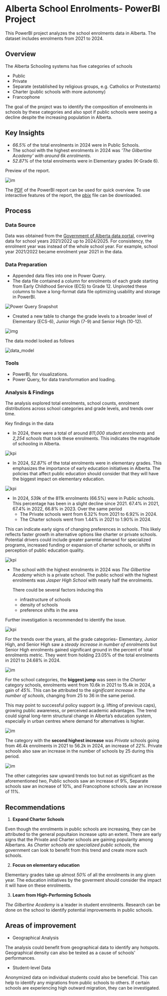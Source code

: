 # Alberta School Enrolments- PowerBI Project

This PowerBI project analyzes the school enrolments data in Alberta. The dataset includes enrolments from 2021 to 2024.

## Overview

The Alberta Schooling systems has five categories of schools 
- Public
- Private
- Separate (established by religious groups, e.g. Catholics or Protestants)
- Charter (public schools with more autonomy)
- Francophone

The goal of the project was to identify the composition of enrolments in schools by these categories and also spot if public schools were seeing a decline despite the increasing population in Alberta.

## Key Insights

- *66.5%* of the total enrolments in 2024 were in Public Schools.
- The school with the highest enrolments in 2024 was *'The Gilbertine Academy' with around 6k enrolments*.
- *52.87%* of the total enrolments were in Elementary grades (K-Grade 6).

Preview of the report.

![im](https://private-user-images.githubusercontent.com/147944185/447742013-59b6ce96-e4bb-4c2d-878e-7f57f422bb9c.png?jwt=eyJhbGciOiJIUzI1NiIsInR5cCI6IkpXVCJ9.eyJpc3MiOiJnaXRodWIuY29tIiwiYXVkIjoicmF3LmdpdGh1YnVzZXJjb250ZW50LmNvbSIsImtleSI6ImtleTUiLCJleHAiOjE3NDg0ODg5OTgsIm5iZiI6MTc0ODQ4ODY5OCwicGF0aCI6Ii8xNDc5NDQxODUvNDQ3NzQyMDEzLTU5YjZjZTk2LWU0YmItNGMyZC04NzhlLTdmNTdmNDIyYmI5Yy5wbmc_WC1BbXotQWxnb3JpdGhtPUFXUzQtSE1BQy1TSEEyNTYmWC1BbXotQ3JlZGVudGlhbD1BS0lBVkNPRFlMU0E1M1BRSzRaQSUyRjIwMjUwNTI5JTJGdXMtZWFzdC0xJTJGczMlMkZhd3M0X3JlcXVlc3QmWC1BbXotRGF0ZT0yMDI1MDUyOVQwMzE4MThaJlgtQW16LUV4cGlyZXM9MzAwJlgtQW16LVNpZ25hdHVyZT0zOTNjN2Y1NTMzMWIyYWVmNjQ2Y2ZiZjk5NDNlMTgxNGU2NmUyMzdkYThhYzk5OWQ0MTcwMjE4ZGI5MjY2N2IxJlgtQW16LVNpZ25lZEhlYWRlcnM9aG9zdCJ9.YH4WU5MVBuklFbau-1JQBpVTxzsmzUBMng9oWTM1a2g)

The [PDF](./enrolment_dashboard.pdf) of the PowerBI report can be used for quick overview. To use interactive features of the report, the [pbix](./enrolment_dashboard.pbix) file can be downloaded. 

## Process

### Data Source 

Data was obtained from the [Government of Alberta data portal](https://open.alberta.ca/opendata/student-enrolment-by-school-authority-and-grade-level), covering data for school years 2021/2022 up to 2024/2025. For consistency, the enrolment year was instead of the whole school year.
For example, school year 2021/2022 became enrolment year 2021 in the data.

### Data Preparation
- Appended data files into one in Power Query.
- The data file contained a column for enrolments of each grade starting from Early Childhood Service (ECS) to Grade 12. Unpivoted these columns to have a long-format data file optimizing usability and storage in PowerBI. 

![Power Query Snapshot](https://private-user-images.githubusercontent.com/147944185/447422468-8d5caa5d-adb8-4c56-9bbc-69055b7f46e2.png?jwt=eyJhbGciOiJIUzI1NiIsInR5cCI6IkpXVCJ9.eyJpc3MiOiJnaXRodWIuY29tIiwiYXVkIjoicmF3LmdpdGh1YnVzZXJjb250ZW50LmNvbSIsImtleSI6ImtleTUiLCJleHAiOjE3NDg0ODg5OTcsIm5iZiI6MTc0ODQ4ODY5NywicGF0aCI6Ii8xNDc5NDQxODUvNDQ3NDIyNDY4LThkNWNhYTVkLWFkYjgtNGM1Ni05YmJjLTY5MDU1YjdmNDZlMi5wbmc_WC1BbXotQWxnb3JpdGhtPUFXUzQtSE1BQy1TSEEyNTYmWC1BbXotQ3JlZGVudGlhbD1BS0lBVkNPRFlMU0E1M1BRSzRaQSUyRjIwMjUwNTI5JTJGdXMtZWFzdC0xJTJGczMlMkZhd3M0X3JlcXVlc3QmWC1BbXotRGF0ZT0yMDI1MDUyOVQwMzE4MTdaJlgtQW16LUV4cGlyZXM9MzAwJlgtQW16LVNpZ25hdHVyZT0yYTk4ZjMxODM0NmUxYjY1NmEyNzA4NjY5ODYzNDhiYjhkMDYzNTA5YWI5MGE3OTNlMmRlZjZlYTJiN2JiNzNhJlgtQW16LVNpZ25lZEhlYWRlcnM9aG9zdCJ9.xv38ul5xUP4Krfy2ZoYb8fd4qjIzzi_zp_7Bc9E3xcY)

- Created a new table to change the grade levels to a broader level of Elementary (ECS-6), Junior High (7-9) and Senior High (10-12).

![img](https://private-user-images.githubusercontent.com/147944185/447424664-2c0fb2db-3284-4b12-b663-f1bd087596bf.png?jwt=eyJhbGciOiJIUzI1NiIsInR5cCI6IkpXVCJ9.eyJpc3MiOiJnaXRodWIuY29tIiwiYXVkIjoicmF3LmdpdGh1YnVzZXJjb250ZW50LmNvbSIsImtleSI6ImtleTUiLCJleHAiOjE3NDg0ODg5OTgsIm5iZiI6MTc0ODQ4ODY5OCwicGF0aCI6Ii8xNDc5NDQxODUvNDQ3NDI0NjY0LTJjMGZiMmRiLTMyODQtNGIxMi1iNjYzLWYxYmQwODc1OTZiZi5wbmc_WC1BbXotQWxnb3JpdGhtPUFXUzQtSE1BQy1TSEEyNTYmWC1BbXotQ3JlZGVudGlhbD1BS0lBVkNPRFlMU0E1M1BRSzRaQSUyRjIwMjUwNTI5JTJGdXMtZWFzdC0xJTJGczMlMkZhd3M0X3JlcXVlc3QmWC1BbXotRGF0ZT0yMDI1MDUyOVQwMzE4MThaJlgtQW16LUV4cGlyZXM9MzAwJlgtQW16LVNpZ25hdHVyZT0zZDA1ZWI1NjYwYmE0YWQwYjYyZGVhODYxMmE5YzhkMDYzOGIzMmY2OTkyMTMzMjA1ZTI3MDA1ODcyZWVmYTUwJlgtQW16LVNpZ25lZEhlYWRlcnM9aG9zdCJ9.v6nZUE2yHigmQQHh1i0XFIBKJFQ5vgpzfIA7eriesPQ)


The data model looked as follows

![data_model](https://private-user-images.githubusercontent.com/147944185/447424639-2a72c627-5404-4060-b93e-77f0cb376c5a.png?jwt=eyJhbGciOiJIUzI1NiIsInR5cCI6IkpXVCJ9.eyJpc3MiOiJnaXRodWIuY29tIiwiYXVkIjoicmF3LmdpdGh1YnVzZXJjb250ZW50LmNvbSIsImtleSI6ImtleTUiLCJleHAiOjE3NDg0ODg5OTgsIm5iZiI6MTc0ODQ4ODY5OCwicGF0aCI6Ii8xNDc5NDQxODUvNDQ3NDI0NjM5LTJhNzJjNjI3LTU0MDQtNDA2MC1iOTNlLTc3ZjBjYjM3NmM1YS5wbmc_WC1BbXotQWxnb3JpdGhtPUFXUzQtSE1BQy1TSEEyNTYmWC1BbXotQ3JlZGVudGlhbD1BS0lBVkNPRFlMU0E1M1BRSzRaQSUyRjIwMjUwNTI5JTJGdXMtZWFzdC0xJTJGczMlMkZhd3M0X3JlcXVlc3QmWC1BbXotRGF0ZT0yMDI1MDUyOVQwMzE4MThaJlgtQW16LUV4cGlyZXM9MzAwJlgtQW16LVNpZ25hdHVyZT03MTBlYWZkOTgyMzAyOTQwYjI0Y2U4YTNjZDEzYTliMzliNjFlZGMzNWFmODZhNTlkMjY5NWE2YzIwNmM4ZjM1JlgtQW16LVNpZ25lZEhlYWRlcnM9aG9zdCJ9.MA2uRJM2IW1VvTdQVPwex3GwRrL5Jy6nbt_zKo847BQ)

### Tools

- PowerBI, for visualizations.
- Power Query, for data transformation and loading.

### Analysis & Findings

The analysis explored total enrolments, school counts, enrolment distributions across school categories and grade levels, and trends over time.

Key findings in the data

- In 2024, there were a total of around *811,000 student enrolments* and *2,254 schools* that took these enrolments. This indicates the magnitude of schooling in Alberta. 

![kpi](https://private-user-images.githubusercontent.com/147944185/447430212-c01b1a62-8c50-47ef-a051-68f56b40a769.png?jwt=eyJhbGciOiJIUzI1NiIsInR5cCI6IkpXVCJ9.eyJpc3MiOiJnaXRodWIuY29tIiwiYXVkIjoicmF3LmdpdGh1YnVzZXJjb250ZW50LmNvbSIsImtleSI6ImtleTUiLCJleHAiOjE3NDg0ODg5OTgsIm5iZiI6MTc0ODQ4ODY5OCwicGF0aCI6Ii8xNDc5NDQxODUvNDQ3NDMwMjEyLWMwMWIxYTYyLThjNTAtNDdlZi1hMDUxLTY4ZjU2YjQwYTc2OS5wbmc_WC1BbXotQWxnb3JpdGhtPUFXUzQtSE1BQy1TSEEyNTYmWC1BbXotQ3JlZGVudGlhbD1BS0lBVkNPRFlMU0E1M1BRSzRaQSUyRjIwMjUwNTI5JTJGdXMtZWFzdC0xJTJGczMlMkZhd3M0X3JlcXVlc3QmWC1BbXotRGF0ZT0yMDI1MDUyOVQwMzE4MThaJlgtQW16LUV4cGlyZXM9MzAwJlgtQW16LVNpZ25hdHVyZT03ZmExMDQyYWQ1YjM4NGRhNWYyZTViNmRmMWZiNTE3MjRiZWJmNDg0MGRlNDUxMzQzZmZiNmIwYjUxOTRhZGJiJlgtQW16LVNpZ25lZEhlYWRlcnM9aG9zdCJ9.uj4pXRV62RNYPYwTHWNzwyEWiw-XloGO2-_wp7ROPOA)

- In 2024, *52.87%* of the total enrolments were in elementary grades. This emphasizes the importance of early education initiatives in Alberta. The policies that affect public education should consider that they will have the biggest impact on elementary education.
  
![kpi](https://private-user-images.githubusercontent.com/147944185/447716718-412ab4f4-7a35-490f-aecc-b1fe0ac9f578.png?jwt=eyJhbGciOiJIUzI1NiIsInR5cCI6IkpXVCJ9.eyJpc3MiOiJnaXRodWIuY29tIiwiYXVkIjoicmF3LmdpdGh1YnVzZXJjb250ZW50LmNvbSIsImtleSI6ImtleTUiLCJleHAiOjE3NDg0ODg5OTgsIm5iZiI6MTc0ODQ4ODY5OCwicGF0aCI6Ii8xNDc5NDQxODUvNDQ3NzE2NzE4LTQxMmFiNGY0LTdhMzUtNDkwZi1hZWNjLWIxZmUwYWM5ZjU3OC5wbmc_WC1BbXotQWxnb3JpdGhtPUFXUzQtSE1BQy1TSEEyNTYmWC1BbXotQ3JlZGVudGlhbD1BS0lBVkNPRFlMU0E1M1BRSzRaQSUyRjIwMjUwNTI5JTJGdXMtZWFzdC0xJTJGczMlMkZhd3M0X3JlcXVlc3QmWC1BbXotRGF0ZT0yMDI1MDUyOVQwMzE4MThaJlgtQW16LUV4cGlyZXM9MzAwJlgtQW16LVNpZ25hdHVyZT00MzExMzk2OTE5OGY5N2Y3ODA3NjNhMWQxYjExMmUzZWY4M2VjNmExODFmMTUyMmJkNzIzYWMwMzJjMDc2YTFkJlgtQW16LVNpZ25lZEhlYWRlcnM9aG9zdCJ9.VRilJWImUpY-Vcc1_1J4AA33opn93zEa2uCSBry8yBw)

- In 2024, *539k* of the 811k enrolments (66.5%) were in Public schools. This percentage has been in a slight decline since 2021. 67.4% in 2021, 67.4% in 2022, 66.8% in 2023. Over the same period
  - The Private schools went from 6.32% from 2021 to 6.92% in 2024.
  - The Charter schools went from 1.44% in 2021 to 1.90% in 2024.

This can indicate early signs of changing preferences in schools. This likely reflects faster growth in alternative options like charter or private schools. Potential drivers could include greater parental demand for specialized programs, increased funding or expansion of charter schools, or shifts in perception of public education quality.

![kpi](https://private-user-images.githubusercontent.com/147944185/447430210-23fffcdc-c289-4417-b745-e3d536ec4372.png?jwt=eyJhbGciOiJIUzI1NiIsInR5cCI6IkpXVCJ9.eyJpc3MiOiJnaXRodWIuY29tIiwiYXVkIjoicmF3LmdpdGh1YnVzZXJjb250ZW50LmNvbSIsImtleSI6ImtleTUiLCJleHAiOjE3NDg0ODg5OTgsIm5iZiI6MTc0ODQ4ODY5OCwicGF0aCI6Ii8xNDc5NDQxODUvNDQ3NDMwMjEwLTIzZmZmY2RjLWMyODktNDQxNy1iNzQ1LWUzZDUzNmVjNDM3Mi5wbmc_WC1BbXotQWxnb3JpdGhtPUFXUzQtSE1BQy1TSEEyNTYmWC1BbXotQ3JlZGVudGlhbD1BS0lBVkNPRFlMU0E1M1BRSzRaQSUyRjIwMjUwNTI5JTJGdXMtZWFzdC0xJTJGczMlMkZhd3M0X3JlcXVlc3QmWC1BbXotRGF0ZT0yMDI1MDUyOVQwMzE4MThaJlgtQW16LUV4cGlyZXM9MzAwJlgtQW16LVNpZ25hdHVyZT1kYWE2YTJlYTc5NDRlZWUxM2I0YTJiMDU2MWZhZjNmNTg1OTZlMjg1ZTk0NTY3ZTdmYzYzODRkMTNlZjkwNmQxJlgtQW16LVNpZ25lZEhlYWRlcnM9aG9zdCJ9.p1idy1kapiIF1sBVwJ9xpjc-URf9YaAjyaG2o6IL6ms)



- The school with the highest enrolments in 2024 was *The Gilbertine Academy* which is a private school. The public school with the highest enrolments was *Jasper High School* with nearly half the enrolments.

  There could be several factors inducing this
  - infrastructure of schools
  - density of schools
  - preference shifts in the area

Further investigation is recommended to identify the issue.  

![kpi](https://private-user-images.githubusercontent.com/147944185/447430211-6a0a5446-ffaa-475b-8832-de1b4ebba6e6.png?jwt=eyJhbGciOiJIUzI1NiIsInR5cCI6IkpXVCJ9.eyJpc3MiOiJnaXRodWIuY29tIiwiYXVkIjoicmF3LmdpdGh1YnVzZXJjb250ZW50LmNvbSIsImtleSI6ImtleTUiLCJleHAiOjE3NDg0ODg5OTgsIm5iZiI6MTc0ODQ4ODY5OCwicGF0aCI6Ii8xNDc5NDQxODUvNDQ3NDMwMjExLTZhMGE1NDQ2LWZmYWEtNDc1Yi04ODMyLWRlMWI0ZWJiYTZlNi5wbmc_WC1BbXotQWxnb3JpdGhtPUFXUzQtSE1BQy1TSEEyNTYmWC1BbXotQ3JlZGVudGlhbD1BS0lBVkNPRFlMU0E1M1BRSzRaQSUyRjIwMjUwNTI5JTJGdXMtZWFzdC0xJTJGczMlMkZhd3M0X3JlcXVlc3QmWC1BbXotRGF0ZT0yMDI1MDUyOVQwMzE4MThaJlgtQW16LUV4cGlyZXM9MzAwJlgtQW16LVNpZ25hdHVyZT05MjI0ZGI3ZTVlZTk0M2I2M2QxZDI1NDAwNTM2MDFmMzA0NzBhMTViNTQxNDQ4NTk0ZDhlYzJjZjU0NTQyMzJmJlgtQW16LVNpZ25lZEhlYWRlcnM9aG9zdCJ9.KpEPUhDwijNco42IyBvbdJkTqvojD5BtD8fF72cGaIM)

For the trends over the years, all the grade categories- Elementary, Junior High, and Senior High saw a *steady increase in number of enrolments* but Senior High enrolments gained significant ground in the percent of total enrolments metric. They went from holding 23.05% of the total enrolments in 2021 to 24.68% in 2024.

![im](https://private-user-images.githubusercontent.com/147944185/447736337-b4fc5860-81a4-49db-9de6-e5225bd075c7.png?jwt=eyJhbGciOiJIUzI1NiIsInR5cCI6IkpXVCJ9.eyJpc3MiOiJnaXRodWIuY29tIiwiYXVkIjoicmF3LmdpdGh1YnVzZXJjb250ZW50LmNvbSIsImtleSI6ImtleTUiLCJleHAiOjE3NDg0ODg5OTgsIm5iZiI6MTc0ODQ4ODY5OCwicGF0aCI6Ii8xNDc5NDQxODUvNDQ3NzM2MzM3LWI0ZmM1ODYwLTgxYTQtNDlkYi05ZGU2LWU1MjI1YmQwNzVjNy5wbmc_WC1BbXotQWxnb3JpdGhtPUFXUzQtSE1BQy1TSEEyNTYmWC1BbXotQ3JlZGVudGlhbD1BS0lBVkNPRFlMU0E1M1BRSzRaQSUyRjIwMjUwNTI5JTJGdXMtZWFzdC0xJTJGczMlMkZhd3M0X3JlcXVlc3QmWC1BbXotRGF0ZT0yMDI1MDUyOVQwMzE4MThaJlgtQW16LUV4cGlyZXM9MzAwJlgtQW16LVNpZ25hdHVyZT0zNTg3ZWZkMTBiMzRiMmNlZWE3Nzk2YWVkMmQ5Y2M2ZDIzNGU1NmUwOGQ4MDE4ZjA3NmY2ZTQ1MjY1YTU0MTY4JlgtQW16LVNpZ25lZEhlYWRlcnM9aG9zdCJ9.455NlqzgjtpfvA-PU1nhjHtTWp2Ex3UJhxAQ51vUoYw)

For the school categories, the **biggest jump** was seen in the *Charter* category schools, enrolments went from 10.6k in 2021 to 15.4k in 2024, a gain of *45%*. This can be attributed to the *significant increase in the number of schools*, changing from 25 to 36 in the same period.

This may point to successful policy support (e.g. lifting of previous caps), growing public awareness, or perceived academic advantages. The trend could signal long-term structural change in Alberta’s education system, especially in urban centres where demand for alternatives is higher.

![im](https://private-user-images.githubusercontent.com/147944185/447737488-2a6cd589-3fa5-4bea-b96c-ff96cb90485d.png?jwt=eyJhbGciOiJIUzI1NiIsInR5cCI6IkpXVCJ9.eyJpc3MiOiJnaXRodWIuY29tIiwiYXVkIjoicmF3LmdpdGh1YnVzZXJjb250ZW50LmNvbSIsImtleSI6ImtleTUiLCJleHAiOjE3NDg0ODg5OTgsIm5iZiI6MTc0ODQ4ODY5OCwicGF0aCI6Ii8xNDc5NDQxODUvNDQ3NzM3NDg4LTJhNmNkNTg5LTNmYTUtNGJlYS1iOTZjLWZmOTZjYjkwNDg1ZC5wbmc_WC1BbXotQWxnb3JpdGhtPUFXUzQtSE1BQy1TSEEyNTYmWC1BbXotQ3JlZGVudGlhbD1BS0lBVkNPRFlMU0E1M1BRSzRaQSUyRjIwMjUwNTI5JTJGdXMtZWFzdC0xJTJGczMlMkZhd3M0X3JlcXVlc3QmWC1BbXotRGF0ZT0yMDI1MDUyOVQwMzE4MThaJlgtQW16LUV4cGlyZXM9MzAwJlgtQW16LVNpZ25hdHVyZT1jMjY3ZGQzMTE0YWZlYTU4MjY4MGY5YzBhMGQ3YWVjN2I1YWIzMTI3OTJiMzkyYjllZTgxMDFiMzBhNDYzOTY1JlgtQW16LVNpZ25lZEhlYWRlcnM9aG9zdCJ9.v2cBbYn-LUVGA7ti--GkYVJJLFKqMRIFxzCSRP395HI)

The category with the **second highest increase** was *Private* schools going from 46.4k enrolments in 2021 to 56.2k in 2024, an increase of *22%*. Private schools also saw an increase in the number of schools by 25 during this period.

![im](https://private-user-images.githubusercontent.com/147944185/447738313-2b2129c3-3f02-4ffc-976f-898edeca3f5b.png?jwt=eyJhbGciOiJIUzI1NiIsInR5cCI6IkpXVCJ9.eyJpc3MiOiJnaXRodWIuY29tIiwiYXVkIjoicmF3LmdpdGh1YnVzZXJjb250ZW50LmNvbSIsImtleSI6ImtleTUiLCJleHAiOjE3NDg0ODg5OTgsIm5iZiI6MTc0ODQ4ODY5OCwicGF0aCI6Ii8xNDc5NDQxODUvNDQ3NzM4MzEzLTJiMjEyOWMzLTNmMDItNGZmYy05NzZmLTg5OGVkZWNhM2Y1Yi5wbmc_WC1BbXotQWxnb3JpdGhtPUFXUzQtSE1BQy1TSEEyNTYmWC1BbXotQ3JlZGVudGlhbD1BS0lBVkNPRFlMU0E1M1BRSzRaQSUyRjIwMjUwNTI5JTJGdXMtZWFzdC0xJTJGczMlMkZhd3M0X3JlcXVlc3QmWC1BbXotRGF0ZT0yMDI1MDUyOVQwMzE4MThaJlgtQW16LUV4cGlyZXM9MzAwJlgtQW16LVNpZ25hdHVyZT1lYWNhODY5NzljZjZhZWFjN2VlYTNlNGY4YmEyY2RhMmYzMzRlZjZjZGUzMGFmNzQxNTZkNDhlNDAxNGY1MDM0JlgtQW16LVNpZ25lZEhlYWRlcnM9aG9zdCJ9.kdsrK60YHrFk4TXsIH0P8OsYJPOtow4LZEYp2e7JEbA)

The other categories saw upward trends too but not as significant as the aforementioned two, Public schools saw an increase of 9%, Separate schools saw an increase of 10%, and Francophone schools saw an increase of 11%.

## Recommendations

1. **Expand Charter Schools**

Even though the enrolments in public schools are increasing, they can be attributed to the general popultaion increase upto an extent. There are early signs that the Private and Charter schools are gaining popularity among Albertans. As *Charter schools are specialized public schools*, the government can look to benefit from this trend and create more such schools.

2. **Focus on elementary education**

Elementary grades take up almost *50%* of all the enrolments in any given year. The education initiatives by the goverment should consider the impact it will have on these enrolments.

3. **Learn from High-Performing Schools**

*The Gilbertine Academy* is a leader in student enrolments. Research can be done on the school to identify potential improvements in public schools.

## Areas of improvement

- Geographical Analysis
  
The analysis could benefit from geographical data to identify any hotspots. Geographical density can also be tested as a cause of schools' performances.

- Student-level Data
  
Anonymized data on individual students could also be beneficial. This can help to identify any migrations from public schools to others. If certain schools are experiencing high outward migration, they can be investigated.

 






